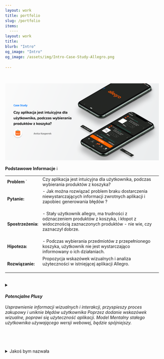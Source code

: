 ```yaml
---
layout: work
title: portfolio
slug: /portfolio
items:
  ----
layout: work
title: 
blurb: "Intro"
og_image: "Intro"
og_image: /assets/img/Intro-Case-Study-Allegro.png
      
---   
```

<br>

[![image-text markdown="1"](https://raw.githubusercontent.com/AnitakasperekUX/AnitakasperekUX.github.io/main/assets/img/tytul.png)](https://raw.githubusercontent.com/AnitakasperekUX/AnitakasperekUX.github.io/main/assets/img/tytul.png)
<br>

**Podstawowe Informacje** ℹ️ 
<br>



|                    |                                                              |
| ------------------ | ------------------------------------------------------------ |
| **Problem** `      | Czy aplikacja jest intuicyjna dla użytkownika, podczas wybierania produktów z koszyka? |
| **Pytanie:**<br>   | - Jak można rozwiązać problem braku dostarczenia niewystarczających informacji zwrotnych aplikacji i zapobiec generowania błędów ?<br><br> |
| **Spostrzeżenia:** | - Stały użytkownik allegro, ma trudności z odznaczeniem produktów z koszyka, i kłopot z widocznością zaznaczonych produktów - nie wie, czy zaznaczył dobrze.<br><Br> |
| **Hipoteza:**      | - Podczas wybierania przedmiotów z przepełnionego koszyka, użytkownik nie jest wystarczająco informowany o ich działaniach. <br> |
| **Rozwiązanie:**   | Propozycja wskazówek wizualnych i analiza użyteczności w istniejącej aplikacji Allegro.<br><br> |



<br>
<details><summary><i><h4>Potencjalne Plusy</h4> Usprawnienie informacji wizualnych i interakcji, przyspieszy proces zakupowy i uniknie błędów użytkownika Poprzez dodanie wskazówek wizualne, poprawi się użyteczność aplikacji. Model Mentalny stałego użytkownika używającego wersji webowej, będzie spójniejszy.</i>  <br>
<br>













<br></details>
<details><summary>Jakoś bym nazwała</summary>

